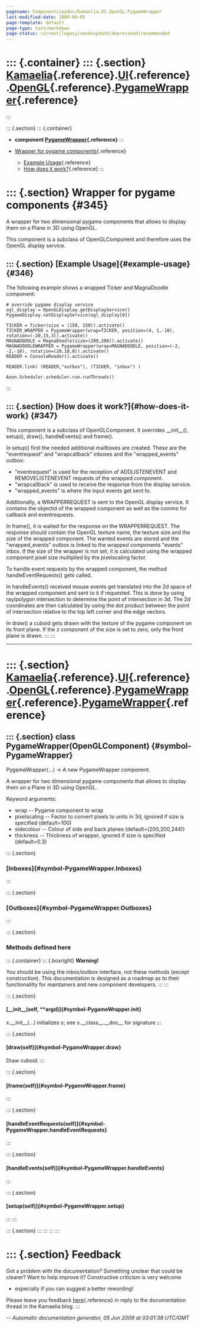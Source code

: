 ```yaml
---
pagename: Components/pydoc/Kamaelia.UI.OpenGL.PygameWrapper
last-modified-date: 2009-06-05
page-template: default
page-type: text/markdown
page-status: current|legacy|needsupdate|deprecated|recommended
---
```

::: {.container}
::: {.section}
[Kamaelia](/Components/pydoc/Kamaelia.html){.reference}.[UI](/Components/pydoc/Kamaelia.UI.html){.reference}.[OpenGL](/Components/pydoc/Kamaelia.UI.OpenGL.html){.reference}.[PygameWrapper](/Components/pydoc/Kamaelia.UI.OpenGL.PygameWrapper.html){.reference}
=================================================================================================================================================================================================================================================================
:::

::: {.section}
::: {.container}
-   **component
    [PygameWrapper](/Components/pydoc/Kamaelia.UI.OpenGL.PygameWrapper.PygameWrapper.html){.reference}**
:::

-   [Wrapper for pygame components](#345){.reference}
    -   [Example Usage](#346){.reference}
    -   [How does it work?](#347){.reference}
:::

::: {.section}
Wrapper for pygame components {#345}
=============================

A wrapper for two dimensional pygame components that allows to display
them on a Plane in 3D using OpenGL.

This component is a subclass of OpenGLComponent and therefore uses the
OpenGL display service.

::: {.section}
[Example Usage]{#example-usage} {#346}
-------------------------------

The following example shows a wrapped Ticker and MagnaDoodle component:

``` {.literal-block}
# override pygame display service
ogl_display = OpenGLDisplay.getDisplayService()
PygameDisplay.setDisplayService(ogl_display[0])

TICKER = Ticker(size = (150, 150)).activate()
TICKER_WRAPPER = PygameWrapper(wrap=TICKER, position=(4, 1,-10), rotation=(-20,15,3)).activate()
MAGNADOODLE = MagnaDoodle(size=(200,200)).activate()
MAGNADOODLEWRAPPER = PygameWrapper(wrap=MAGNADOODLE, position=(-2, -2,-10), rotation=(20,10,0)).activate()
READER = ConsoleReader().activate()

READER.link( (READER,"outbox"), (TICKER, "inbox") )

Axon.Scheduler.scheduler.run.runThreads()
```
:::

::: {.section}
[How does it work?]{#how-does-it-work} {#347}
--------------------------------------

This component is a subclass of OpenGLComponent. It overrides
\_\_init\_\_(), setup(), draw(), handleEvents() and frame().

In setup() first the needed additional mailboxes are created. These are
the \"eventrequest\" and \"wrapcallback\" inboxes and the
\"wrapped\_events\" outbox:

-   \"eventrequest\" is used for the reception of ADDLISTENEVENT and
    REMOVELISTENEVENT requests of the wrapped component.
-   \"wrapcallback\" is used to receive the response from the display
    service.
-   \"wrapped\_events\" is where the input events get sent to.

Additionally, a WRAPPERREQUEST is sent to the OpenGL display service. It
contains the objectid of the wrapped component as well as the comms for
callback and eventrequests.

In frame(), it is waited for the response on the WRAPPERREQUEST. The
response should contain the OpenGL texture name, the texture size and
the size of the wrapped component. The wanted events are stored and the
\"wrapped\_events\" outbox is linked to the wrapped components
\"events\" inbox. If the size of the wrapper is not set, it is
calculated using the wrapped component pixel size multiplied by the
pixelscaling factor.

To handle event requests by the wrapped component, the method
handleEventRequests() gets called.

In handleEvents() received mouse events get translated into the 2d space
of the wrapped component and sent to it if requested. This is done by
using ray/polygon intersection to determine the point of intersection in
3d. The 2d coordinates are then calculated by using the dot product
between the point of intersection relative to the top left corner and
the edge vectors.

In draw() a cuboid gets drawn with the texture of the pygame component
on its front plane. If the z component of the size is set to zero, only
the front plane is drawn.
:::
:::

------------------------------------------------------------------------

::: {.section}
[Kamaelia](/Components/pydoc/Kamaelia.html){.reference}.[UI](/Components/pydoc/Kamaelia.UI.html){.reference}.[OpenGL](/Components/pydoc/Kamaelia.UI.OpenGL.html){.reference}.[PygameWrapper](/Components/pydoc/Kamaelia.UI.OpenGL.PygameWrapper.html){.reference}.[PygameWrapper](/Components/pydoc/Kamaelia.UI.OpenGL.PygameWrapper.PygameWrapper.html){.reference}
====================================================================================================================================================================================================================================================================================================================================================================

::: {.section}
class PygameWrapper(OpenGLComponent) {#symbol-PygameWrapper}
------------------------------------

PygameWrapper(\...) -\> A new PygameWrapper component.

A wrapper for two dimensional pygame components that allows to display
them on a Plane in 3D using OpenGL.

Keyword arguments:

-   wrap \-- Pygame component to wrap
-   pixelscaling \-- Factor to convert pixels to units in 3d, ignored if
    size is specified (default=100)
-   sidecolour \-- Colour of side and back planes
    (default=(200,200,244))
-   thickness \-- Thickness of wrapper, ignored if size is specified
    (default=0.3)

::: {.section}
### [Inboxes]{#symbol-PygameWrapper.Inboxes}
:::

::: {.section}
### [Outboxes]{#symbol-PygameWrapper.Outboxes}
:::

::: {.section}
### Methods defined here

::: {.container}
::: {.boxright}
**Warning!**

You should be using the inbox/outbox interface, not these methods
(except construction). This documentation is designed as a roadmap as to
their functionalilty for maintainers and new component developers.
:::
:::

::: {.section}
#### [\_\_init\_\_(self, \*\*argd)]{#symbol-PygameWrapper.__init__}

x.\_\_init\_\_(\...) initializes x; see x.\_\_class\_\_.\_\_doc\_\_ for
signature
:::

::: {.section}
#### [draw(self)]{#symbol-PygameWrapper.draw}

Draw cuboid.
:::

::: {.section}
#### [frame(self)]{#symbol-PygameWrapper.frame}
:::

::: {.section}
#### [handleEventRequests(self)]{#symbol-PygameWrapper.handleEventRequests}
:::

::: {.section}
#### [handleEvents(self)]{#symbol-PygameWrapper.handleEvents}
:::

::: {.section}
#### [setup(self)]{#symbol-PygameWrapper.setup}
:::
:::

::: {.section}
:::
:::
:::
:::

::: {.section}
Feedback
========

Got a problem with the documentation? Something unclear that could be
clearer? Want to help improve it? Constructive criticism is very welcome
- especially if you can suggest a better rewording!

Please leave you feedback
[here](../../../cgi-bin/blog/blog.cgi?rm=viewpost&nodeid=1142023701){.reference}
in reply to the documentation thread in the Kamaelia blog.
:::

*\-- Automatic documentation generator, 05 Jun 2009 at 03:01:38 UTC/GMT*
